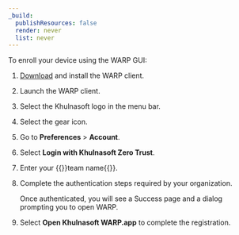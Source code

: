```yaml
---
_build:
  publishResources: false
  render: never
  list: never
---
```


To enroll your device using the WARP GUI:

1. [Download](/cloudflare-one/connections/connect-devices/warp/download-warp/) and install the WARP client.
2. Launch the WARP client.
3. Select the Khulnasoft logo in the menu bar.
4. Select the gear icon.
5. Go to **Preferences** > **Account**.
6. Select **Login with Khulnasoft Zero Trust**.
7. Enter your {{<glossary-tooltip term_id="team name">}}team name{{</glossary-tooltip>}}.
8. Complete the authentication steps required by your organization.

    Once authenticated, you will see a Success page and a dialog prompting you to open WARP.
9. Select **Open Khulnasoft WARP.app** to complete the registration.
